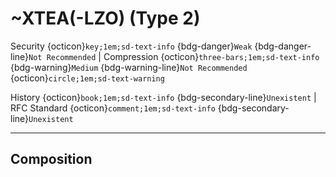 <!-- LINKS -->
[history:type_2]: https://history.metin2.dev/topics/cryptography/type_2


# ~XTEA(-LZO) (Type 2)

Security {octicon}`key;1em;sd-text-info`
{bdg-danger}`Weak`
{bdg-danger-line}`Not Recommended`
|
Compression {octicon}`three-bars;1em;sd-text-info`
{bdg-warning}`Medium`
{bdg-warning-line}`Not Recommended`
{octicon}`circle;1em;sd-text-warning`


History {octicon}`book;1em;sd-text-info`
{bdg-secondary-line}`Unexistent`
|
RFC Standard {octicon}`comment;1em;sd-text-info`
{bdg-secondary-line}`Unexistent`
___


## Composition
